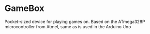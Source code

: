 # GameBox
 Pocket-sized device for playing games on. Based on the ATmega328P microcontroller from Atmel, same as is used in the Arduino Uno
